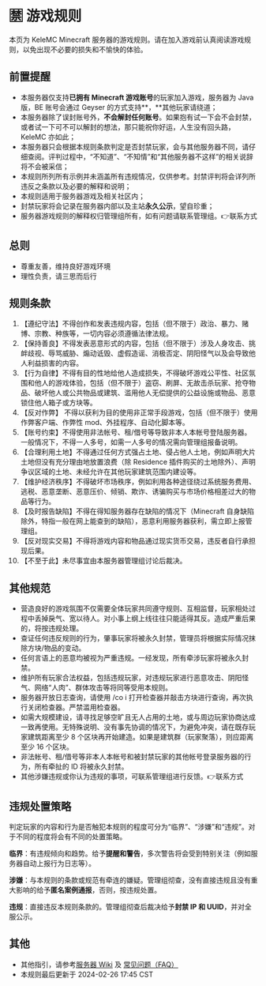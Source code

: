 # 🈲 游戏规则

本页为 KeleMC Minecraft 服务器的游戏规则。请在加入游戏前认真阅读游戏规则，以免出现不必要的损失和不愉快的体验。

## 前置提醒

* 本服务器仅支持**已拥有 Minecraft 游戏账号**的玩家加入游戏，服务器为 Java 版，BE 账号会通过 Geyser 的方式支持**，**其他玩家请绕道；
* 本服务器除了误封账号外，**不会解封任何账号**。如果抱有试一下会不会封禁，或者试一下可不可以解封的想法，那只能祝你好运，人生没有回头路，KeleMC 亦如此；
* 本服务器只会根据本规则条款判定是否封禁玩家，会与其他服务器不同，请仔细查阅。评判过程中，“不知道”、“不知情”和“其他服务器不这样”的相关说辞将不会被采信；
* 本规则所列所有示例并未涵盖所有违规情况，仅供参考。封禁评判将会详列所违反之条款以及必要的解释和说明；
* 本规则适用于服务器游戏及相关社区内；
* 封禁玩家将会记录在服务器内部以及主站**永久公示**，望自珍重；
* 服务器游戏规则的解释权归管理组所有，如有问题请联系管理组。👉联系方式

## 总则

* 尊重友善，维持良好游戏环境
* 理性负责，请三思而后行

## 规则条款

1. 【遵纪守法】不得创作和发表违规内容，包括（但不限于）政治、暴力、赌博、宗教、种族等，一切内容必须遵循法律法规。
2. 【保持善良】不得发表恶意形式的内容，包括（但不限于）涉及人身攻击、挑衅歧视、辱骂威胁、煽动诋毁、虚假造谣、消极否定、阴阳怪气以及会导致他人利益损害的内容。
3. 【行为自律】不得有目的性地给他人造成损失，不得破坏游戏公平性、社区氛围和他人的游戏体验，包括（但不限于）盗窃、刷屏、无故击杀玩家、抢夺物品、破坏他人或公共物品或建筑、滥用他人无偿提供的公益设施或物品、恶意锁住他人箱子或方块等。
4. 【反对作弊】 不得以获利为目的使用非正常手段游戏，包括（但不限于）使用作弊客户端、作弊性 mod、外挂程序、自动化脚本等。&#x20;
5. 【账号约束】不得使用非法帐号、租/借号等导致非本人本帐号登陆服务器。一般情况下，不得一人多号，如需一人多号的情况需向管理组报备说明。
6. 【合理利用土地】不得通过任何方式强占土地、侵占他人土地，例如声明大片土地但没有充分理由地放置浪费（除 Residence 插件购买的土地除外）、声明争议区域的土地、未经允许在其他玩家建筑范围内建设等。&#x20;
7. 【维护经济秩序】不得破坏市场秩序，例如利用各种途径绕过系统服务费用、逃税、恶意垄断、恶意压价、倾销、欺诈、诱骗购买与市场价格相差过大的物品等行为。
8. 【及时报告缺陷】不得在得知服务器存在缺陷的情况下（Minecraft 自身缺陷除外，特指一般在网上能查到的缺陷），恶意利用服务器获利，需立即上报管理组。
9. 【反对现实交易】不得将游戏内容和物品通过现实货币交易，违反者自行承担现后果。
10. 【不至于此】未尽事宜由本服务器管理组讨论后裁决。

## 其他规范

* 营造良好的游戏氛围不仅需要全体玩家共同遵守规则、互相监督，玩家相处过程中丢掉戾气、宽以待人。对小事上纲上线往往只能适得其反。造成严重后果的，将按违规处理。
* 查证任何违反规则的行为，肇事玩家将被永久封禁，管理员将根据实际情况抹除方块/物品的变动。&#x20;
* 任何言语上的恶意均被视为严重违规。一经发现，所有牵涉玩家将被永久封禁。
* 维护所有玩家合法权益，包括违规玩家，对违规玩家进行恶意攻击、阴阳怪气、网络“人肉”、群体攻击等将同等受用本规则。
* 服务器开放日志查询，请使用 /co i 打开检查器并敲击方块进行查询，再次执行关闭检查器。严禁滥用检查器。&#x20;
* 如需大规模建设，请寻找足够空旷且无人占用的土地，或与周边玩家协商达成一致再使用。无特殊说明、没有事先协调的情况下，为避免冲突，请在既存玩家建筑距离至少 8 个区块再开始建造。如果是建筑群（玩家聚落），则应距离至少 16 个区块。&#x20;
* 非法帐号、租/借号等非本人本帐号和被封禁玩家的其他帐号登录服务器的行为，所有牵扯的 ID 将被永久封禁。
* 其他涉嫌违规或你认为违规的事项，可联系管理组进行反馈。👉联系方式

## 违规处置策略

判定玩家的内容和行为是否触犯本规则的程度可分为“临界”、“涉嫌”和“违规”。对于不同的程度将会有不同的处置策略。

**临界**：有违规倾向和趋势。给予**提醒和警告**，多次警告将会受到特别关注（例如服务器自动上报行为日志等）。

**涉嫌**：与本规则的条款或规范有牵连的嫌疑。管理组彻查，没有直接违规且没有重大影响的给予**匿名案例通报**，否则，按违规处置。

**违规**：直接违反本规则条款的。管理组彻查后裁决给予**封禁 IP 和 UUID**，并对全服公示。



## 其他

* 其他指引，请参考[服务器 Wiki](https://wiki.kelemc.fun) 及 [常见问题（FAQ）](https://support.qq.com/product/636781/faqs-more)
* 本规则最后更新于 2024-02-26 17:45 CST





